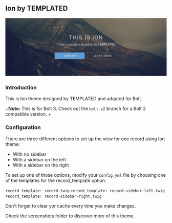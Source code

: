 ## Ion by TEMPLATED

![Preview](screenshots/screenshot7.png)

### Introduction

This is Ion theme designed by TEMPLATED and adapted for Bolt.

+**Note:**  This is for Bolt 3. Check out the `bolt-v2` branch for a Bolt 2 compatible version.
+

### Configuration

There are three different options to set up the view for one record using Ion theme:

- With no sidebar
- With a sidebar on the left
- With a sidebar on the right

To set up one of those options, modify your `config.yml` file by choosing one of the templates for the record_template option:

`record_template: record.twig`
`record_template: record-sidebar-left.twig`
`record_template: record-sidebar-right.twig `

Don't forget to clear yor cache every time you make changes.

Check the screenshots folder to discover more of this theme.

